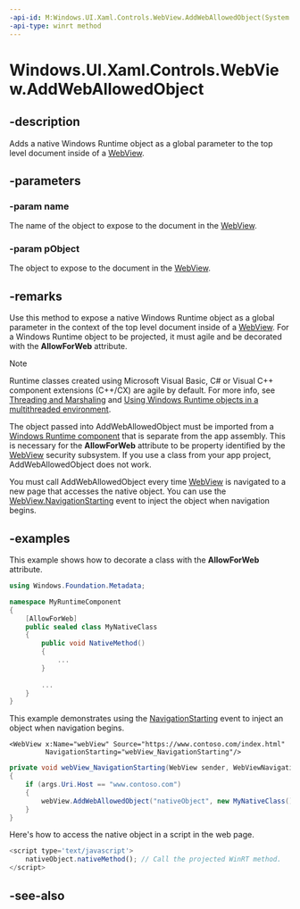 ```yaml
---
-api-id: M:Windows.UI.Xaml.Controls.WebView.AddWebAllowedObject(System.String,System.Object)
-api-type: winrt method
---
```


<!-- Method syntax
public void AddWebAllowedObject(System.String name, System.Object pObject)
-->

# Windows.UI.Xaml.Controls.WebView.AddWebAllowedObject

## -description
Adds a native Windows Runtime object as a global parameter to the top level document inside of a [WebView](webview.md).

## -parameters
### -param name
The name of the object to expose to the document in the [WebView](webview.md).

### -param pObject
The object to expose to the document in the [WebView](webview.md).

## -remarks
Use this method to expose a native Windows Runtime object as a global parameter in the context of the top level document inside of a [WebView](webview.md). For a Windows Runtime object to be projected, it must agile and be decorated with the **AllowForWeb** attribute.

> [!NOTE]
> Runtime classes created using Microsoft Visual Basic, C# or Visual C++ component extensions (C++/CX) are agile by default. For more info, see [Threading and Marshaling](https://msdn.microsoft.com/library/windows/apps/hh771042.aspx) and [Using Windows Runtime objects in a multithreaded environment](https://msdn.microsoft.com/library/windows/apps/jj157115.aspx).




The object passed into AddWebAllowedObject must be imported from a [Windows Runtime component](https://msdn.microsoft.com/library/55887622-828b-4318-87f2-25592268f7c1) that is separate from the app assembly. This is necessary for the **AllowForWeb** attribute to be property identified by the [WebView](webview.md) security subsystem. If you use a class from your app project, AddWebAllowedObject does not work.

You must call AddWebAllowedObject every time [WebView](webview.md) is navigated to a new page that accesses the native object. You can use the [WebView.NavigationStarting](webview_navigationstarting.md) event to inject the object when navigation begins.

## -examples
This example shows how to decorate a class with the **AllowForWeb** attribute.

```csharp
using Windows.Foundation.Metadata;

namespace MyRuntimeComponent
{
    [AllowForWeb]
    public sealed class MyNativeClass
    {
        public void NativeMethod()
        {
            ...
        }
 
        ...
    }
}

```

This example demonstrates using the [NavigationStarting](webview_navigationstarting.md) event to inject an object when navigation begins.

```xaml
<WebView x:Name="webView" Source="https://www.contoso.com/index.html"
         NavigationStarting="webView_NavigationStarting"/>

```

```csharp
private void webView_NavigationStarting(WebView sender, WebViewNavigationStartingEventArgs args) 
{ 
    if (args.Uri.Host == "www.contoso.com")  
    { 
        webView.AddWebAllowedObject("nativeObject", new MyNativeClass()); 
    } 
} 

```

Here's how to access the native object in a script in the web page.

```javascript
<script type='text/javascript'>
    nativeObject.nativeMethod(); // Call the projected WinRT method.
</script>

```



## -see-also
